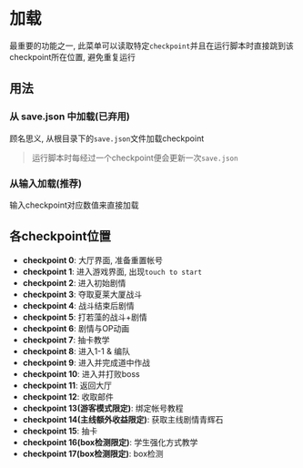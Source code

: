 # 加载
最重要的功能之一, 此菜单可以读取特定`checkpoint`并且在运行脚本时直接跳到该checkpoint所在位置, 避免重复运行

## 用法
### 从 save.json 中加载(已弃用)
顾名思义, 从根目录下的`save.json`文件加载checkpoint
> 运行脚本时每经过一个checkpoint便会更新一次`save.json`

### 从输入加载(推荐)
输入checkpoint对应数值来直接加载

## 各checkpoint位置
- **checkpoint 0**: 大厅界面, 准备重置帐号
- **checkpoint 1**: 进入游戏界面, 出现`touch to start`
- **checkpoint 2**: 进入初始剧情
- **checkpoint 3**: 夺取夏莱大厦战斗
- **checkpoint 4**: 战斗结束后剧情
- **checkpoint 5**: 打若藻的战斗+剧情
- **checkpoint 6**: 剧情与OP动画
- **checkpoint 7**: 抽卡教学
- **checkpoint 8**: 进入1-1 & 编队
- **checkpoint 9**: 进入并完成道中作战
- **checkpoint 10**: 进入并打败boss
- **checkpoint 11**: 返回大厅
- **checkpoint 12**: 收取邮件
- **checkpoint 13(游客模式限定)**: 绑定帐号教程
- **checkpoint 14(主线额外收益限定)**: 获取主线剧情青辉石
- **checkpoint 15**: 抽卡
- **checkpoint 16(box检测限定)**: 学生强化方式教学
- **checkpoint 17(box检测限定)**: box检测
